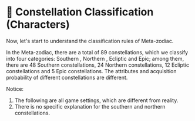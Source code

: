 # 👶 Constellation Classification (Characters)

Now, let's start to understand the classification rules of Meta-zodiac.

In the Meta-zodiac, there are a total of 89 constellations, which we classify into four categories: Southern , Northern , Ecliptic and Epic; among them, there are 48 Southern constellations, 24 Northern constellations, 12 Ecliptic constellations and 5 Epic constellations. The attributes and acquisition probability of different constellations are different.

Notice:

1. The following are all game settings, which are different from reality.
2. There is no specific explanation for the southern and northern constellations.

